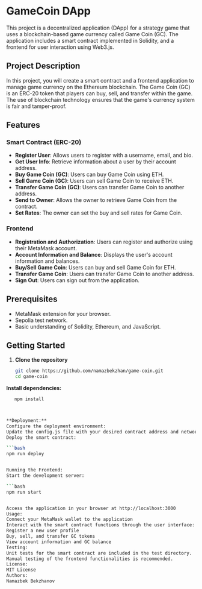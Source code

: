 # GameCoin DApp

This project is a decentralized application (DApp) for a strategy game that uses a blockchain-based game currency called Game Coin (GC). The application includes a smart contract implemented in Solidity, and a frontend for user interaction using Web3.js.

## Project Description

In this project, you will create a smart contract and a frontend application to manage game currency on the Ethereum blockchain. The Game Coin (GC) is an ERC-20 token that players can buy, sell, and transfer within the game. The use of blockchain technology ensures that the game's currency system is fair and tamper-proof.

## Features

### Smart Contract (ERC-20)

- **Register User**: Allows users to register with a username, email, and bio.
- **Get User Info**: Retrieve information about a user by their account address.
- **Buy Game Coin (GC)**: Users can buy Game Coin using ETH.
- **Sell Game Coin (GC)**: Users can sell Game Coin to receive ETH.
- **Transfer Game Coin (GC)**: Users can transfer Game Coin to another address.
- **Send to Owner**: Allows the owner to retrieve Game Coin from the contract.
- **Set Rates**: The owner can set the buy and sell rates for Game Coin.

### Frontend

- **Registration and Authorization**: Users can register and authorize using their MetaMask account.
- **Account Information and Balance**: Displays the user's account information and balances.
- **Buy/Sell Game Coin**: Users can buy and sell Game Coin for ETH.
- **Transfer Game Coin**: Users can transfer Game Coin to another address.
- **Sign Out**: Users can sign out from the application.

## Prerequisites

- MetaMask extension for your browser.
- Sepolia test network.
- Basic understanding of Solidity, Ethereum, and JavaScript.

## Getting Started

1. **Clone the repository**
   ```bash
   git clone https://github.com/namazbekzhan/game-coin.git
   cd game-coin

**Install dependencies:**

   ```bash
      npm install



**Deployment:**
Configure the deployment environment:
Update the config.js file with your desired contract address and network details.
Deploy the smart contract:

 ```bash
npm run deploy


Running the Frontend:
Start the development server:

 ```bash
npm run start


Access the application in your browser at http://localhost:3000
Usage:
  Connect your MetaMask wallet to the application
  Interact with the smart contract functions through the user interface:
  Register a new user profile
  Buy, sell, and transfer GC tokens
  View account information and GC balance
Testing:
   Unit tests for the smart contract are included in the test directory.
  Manual testing of the frontend functionalities is recommended.
License:
  MIT License
Authors:
  Namazbek Bekzhanov

